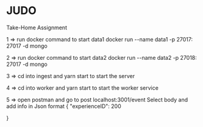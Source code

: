 # JUDO
Take-Home Assignment

1 => run docker command to start data1
docker run --name data1 -p 27017: 27017 -d mongo

2 => run docker command to start data2
docker run --name data2 -p 27018: 27017 -d mongo

3 => cd into ingest and yarn start to start the server

4 => cd into worker and yarn start to start the worker service

5 => open postman and go to post localhost:3001/event
Select body and add info in Json format
{
    "experienceID": 200

}
